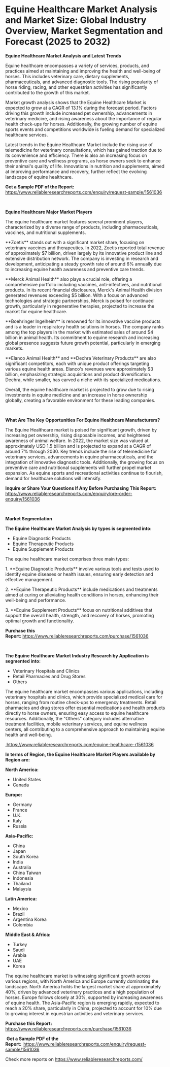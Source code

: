<p><h1>Equine Healthcare Market Analysis and Market Size: Global Industry Overview, Market Segmentation and Forecast (2025 to 2032)</h1></p><p><strong>Equine Healthcare Market Analysis and Latest Trends</strong></p>
<p><p>Equine healthcare encompasses a variety of services, products, and practices aimed at maintaining and improving the health and well-being of horses. This includes veterinary care, dietary supplements, pharmaceuticals, and advanced diagnostic tools. The rising popularity of horse riding, racing, and other equestrian activities has significantly contributed to the growth of this market.</p><p>Market growth analysis shows that the Equine Healthcare Market is expected to grow at a CAGR of 13.1% during the forecast period. Factors driving this growth include increased pet ownership, advancements in veterinary medicine, and rising awareness about the importance of regular health check-ups for horses. Additionally, the growing number of equine sports events and competitions worldwide is fueling demand for specialized healthcare services.</p><p>Latest trends in the Equine Healthcare Market include the rising use of telemedicine for veterinary consultations, which has gained traction due to its convenience and efficiency. There is also an increasing focus on preventive care and wellness programs, as horse owners seek to enhance their animal's quality of life. Innovations in nutrition and supplements, aimed at improving performance and recovery, further reflect the evolving landscape of equine healthcare.</p></p>
<p><strong>Get a Sample PDF of the Report:&nbsp;</strong> <a href="https://www.reliableresearchreports.com/enquiry/request-sample/1561036?utm_campaign=83&utm_medium=2&utm_source=Github&utm_content=ia&utm_term=03032025&utm_id=equine-healthcare">https://www.reliableresearchreports.com/enquiry/request-sample/1561036</a></p>
<p>&nbsp;</p>
<p><strong>Equine Healthcare Major Market Players</strong></p>
<p><p>The equine healthcare market features several prominent players, characterized by a diverse range of products, including pharmaceuticals, vaccines, and nutritional supplements. </p><p>**Zoetis** stands out with a significant market share, focusing on veterinary vaccines and therapeutics. In 2022, Zoetis reported total revenue of approximately $7 billion, driven largely by its innovative product line and extensive distribution network. The company is investing in research and development, anticipating a steady growth rate of around 6% annually due to increasing equine health awareness and preventive care trends.</p><p>**Merck Animal Health** also plays a crucial role, offering a comprehensive portfolio including vaccines, anti-infectives, and nutritional products. In its recent financial disclosures, Merck's Animal Health division generated revenues exceeding $5 billion. With a focus on advanced technologies and strategic partnerships, Merck is poised for continued growth, particularly in regenerative therapies, projected to increase the market for equine healthcare.</p><p>**Boehringer Ingelheim** is renowned for its innovative vaccine products and is a leader in respiratory health solutions in horses. The company ranks among the top players in the market with estimated sales of around $4 billion in animal health. Its commitment to equine research and increasing global presence suggests future growth potential, particularly in emerging markets.</p><p>**Elanco Animal Health** and **Dechra Veterinary Products** are also significant competitors, each with unique product offerings targeting various equine health areas. Elanco's revenues were approximately $3 billion, emphasizing strategic acquisitions and product diversification. Dechra, while smaller, has carved a niche with its specialized medications.</p><p>Overall, the equine healthcare market is projected to grow due to rising investments in equine medicine and an increase in horse ownership globally, creating a favorable environment for these leading companies.</p></p>
<p>&nbsp;</p>
<p><strong>What Are The Key Opportunities For Equine Healthcare Manufacturers?</strong></p>
<p><p>The Equine Healthcare market is poised for significant growth, driven by increasing pet ownership, rising disposable incomes, and heightened awareness of animal welfare. In 2022, the market size was valued at approximately USD 1.5 billion and is projected to expand at a CAGR of around 7% through 2030. Key trends include the rise of telemedicine for veterinary services, advancements in equine pharmaceuticals, and the integration of innovative diagnostic tools. Additionally, the growing focus on preventive care and nutritional supplements will further propel market expansion. As equine sports and recreational activities continue to flourish, demand for healthcare solutions will intensify.</p></p>
<p><strong>Inquire or Share Your Questions If Any Before Purchasing This Report:</strong> <a href="https://www.reliableresearchreports.com/enquiry/pre-order-enquiry/1561036?utm_campaign=83&utm_medium=2&utm_source=Github&utm_content=ia&utm_term=03032025&utm_id=equine-healthcare">https://www.reliableresearchreports.com/enquiry/pre-order-enquiry/1561036</a></p>
<p>&nbsp;</p>
<p><strong>Market Segmentation</strong></p>
<p><strong>The Equine Healthcare Market Analysis by types is segmented into:</strong></p>
<p><ul><li>Equine Diagnostic Products</li><li>Equine Therapeutic Products</li><li>Equine Supplement Products</li></ul></p>
<p><p>The equine healthcare market comprises three main types: </p><p>1. **Equine Diagnostic Products** involve various tools and tests used to identify equine diseases or health issues, ensuring early detection and effective management.</p><p>2. **Equine Therapeutic Products** include medications and treatments aimed at curing or alleviating health conditions in horses, enhancing their well-being and performance.</p><p>3. **Equine Supplement Products** focus on nutritional additives that support the overall health, strength, and recovery of horses, promoting optimal growth and functionality.</p></p>
<p><strong>Purchase this Report:&nbsp;</strong><a href="https://www.reliableresearchreports.com/purchase/1561036?utm_campaign=83&utm_medium=2&utm_source=Github&utm_content=ia&utm_term=03032025&utm_id=equine-healthcare">https://www.reliableresearchreports.com/purchase/1561036</a></p>
<p>&nbsp;</p>
<p><strong>The Equine Healthcare Market Industry Research by Application is segmented into:</strong></p>
<p><ul><li>Veterinary Hospitals and Clinics</li><li>Retail Pharmacies and Drug Stores</li><li>Others</li></ul></p>
<p><p>The equine healthcare market encompasses various applications, including veterinary hospitals and clinics, which provide specialized medical care for horses, ranging from routine check-ups to emergency treatments. Retail pharmacies and drug stores offer essential medications and health products directly to horse owners, ensuring easy access to equine healthcare resources. Additionally, the "Others" category includes alternative treatment facilities, mobile veterinary services, and equine wellness centers, all contributing to a comprehensive approach to maintaining equine health and well-being.</p></p>
<p><a href="https://www.reliableresearchreports.com/equine-healthcare-r1561036?utm_campaign=83&utm_medium=2&utm_source=Github&utm_content=ia&utm_term=03032025&utm_id=equine-healthcare">&nbsp;https://www.reliableresearchreports.com/equine-healthcare-r1561036</a></p>
<p><strong>In terms of Region, the Equine Healthcare Market Players available by Region are:</strong></p>
<p>
    <p> <strong> North America: </strong>
        <ul>
            <li>United States</li>
            <li>Canada</li>
        </ul>
        </p> 
    <p> <strong> Europe: </strong>
        <ul>
            <li>Germany</li>
            <li>France</li>
            <li>U.K.</li>
            <li>Italy</li>
            <li>Russia</li>
        </ul>
        </p> 
    <p> <strong> Asia-Pacific: </strong>
        <ul>
            <li>China</li>
            <li>Japan</li>
            <li>South Korea</li>
            <li>India</li>
            <li>Australia</li>
            <li>China Taiwan</li>
            <li>Indonesia</li>
            <li>Thailand</li>
            <li>Malaysia</li>
        </ul>
        </p> 
    <p> <strong> Latin America: </strong>
        <ul>
            <li>Mexico</li>
            <li>Brazil</li>
            <li>Argentina Korea</li>
            <li>Colombia</li>
        </ul>
        </p> 
    <p> <strong> Middle East & Africa: </strong>
        <ul>
            <li>Turkey</li>
            <li>Saudi</li>
            <li>Arabia</li>
            <li>UAE</li>
            <li>Korea</li>
        </ul>
    </p>
    </p>
<p><p>The equine healthcare market is witnessing significant growth across various regions, with North America and Europe currently dominating the landscape. North America holds the largest market share at approximately 40%, driven by advanced veterinary practices and a high population of horses. Europe follows closely at 30%, supported by increasing awareness of equine health. The Asia-Pacific region is emerging rapidly, expected to reach a 20% share, particularly in China, projected to account for 10% due to growing interest in equestrian activities and veterinary services.</p></p>
<p><strong>Purchase this Report: </strong><a href="https://www.reliableresearchreports.com/purchase/1561036?utm_campaign=83&utm_medium=2&utm_source=Github&utm_content=ia&utm_term=03032025&utm_id=equine-healthcare">https://www.reliableresearchreports.com/purchase/1561036</a></p>
<p>&nbsp;<strong>Get a Sample PDF of the Report:&nbsp;&nbsp;</strong><a href="https://www.reliableresearchreports.com/enquiry/request-sample/1561036?utm_campaign=83&utm_medium=2&utm_source=Github&utm_content=ia&utm_term=03032025&utm_id=equine-healthcare">https://www.reliableresearchreports.com/enquiry/request-sample/1561036</a></p>
<p><strong></strong></p>
<p>Check more reports on <a href="https://www.reliableresearchreports.com/?utm_campaign=83&utm_medium=2&utm_source=Github&utm_content=ia&utm_term=03032025&utm_id=equine-healthcare">https://www.reliableresearchreports.com/</a></p>